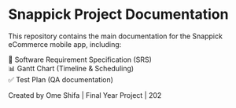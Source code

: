 # Snappick Project Documentation

This repository contains the main documentation for the Snappick eCommerce mobile app, including:

📄 Software Requirement Specification (SRS)  
📊 Gantt Chart (Timeline & Scheduling)  
✅ Test Plan (QA documentation)  

Created by Ome Shifa | Final Year Project | 202
